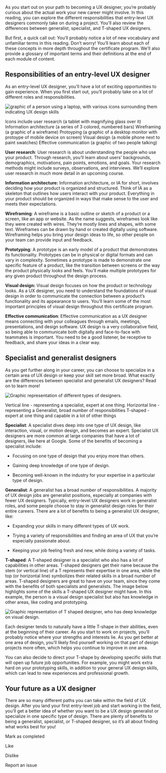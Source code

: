 

As you start out on your path to becoming a UX designer, you’re probably curious about the actual work your new career might involve. In this reading, you can explore the different responsibilities that entry-level UX designers commonly take on during a project. You'll also review the differences between generalist, specialist, and T-shaped UX designers.

But first, a quick call out: You’ll probably notice a lot of new vocabulary and unfamiliar terms in this reading. Don’t worry! You’ll learn about each of these concepts in more depth throughout the certificate program. We’ll also provide a glossary of important terms and their definitions at the end of each module of content.

## Responsibilities of an entry-level UX designer

As an entry-level UX designer, you’ll have a lot of exciting opportunities to gain experience. When you first start out, you’ll probably take on a lot of different roles and responsibilities. 

![graphic of a person using a laptop, with various icons surrounding them indicating UX design skills](https://d3c33hcgiwev3.cloudfront.net/imageAssetProxy.v1/SCShS7s9ReSkoUu7PdXkcA_28dbd9eaed4a4cb2a272a61bf0a98c68_Screenshot-2021-03-02-at-11.08.29-PM.png?expiry=1744329600000&hmac=Og_zghyzVGfwh_ZZKqFWqgElhexVc3uPiuAQNlZUMNM)

Icons include user research (a tablet with magnifying glass over it) Information architecture (a series of 3 colored, numbered bars) Wireframing (a graphic of a wireframe) Protoyping (a graphic of a desktop monitor with protoype of mobile device on screen) Visual design (a mobile phone next to paint swatches) Effective communication (a graphic of two people talking)

**User research**: User research is about understanding the people who use your product. Through research, you’ll learn about users’ backgrounds, demographics, motivations, pain points, emotions, and goals. Your research methods might include surveys, observations, and interviews. We’ll explore user research in much more detail in an upcoming course. 

**Information architecture:** Information architecture, or IA for short, involves deciding how your product is organized and structured. Think of IA as a skeleton that outlines how users interact with your product. Everything in your product should be organized in ways that make sense to the user and meets their expectations.

**Wireframing**: A wireframe is a basic outline or sketch of a product or a screen, like an app or website. As the name suggests, wireframes look like they were created with wires. They’re mostly lines and shapes, with some text. Wireframes can be drawn by hand or created digitally using software. Wireframing helps you bring your design ideas to life, so other people on your team can provide input and feedback. 

**Prototyping**: A prototype is an early model of a product that demonstrates its functionality. Prototypes can be in physical or digital formats and can vary in complexity. Sometimes a prototype is made to demonstrate one specific feature of a product, like the transition between screens or the way the product physically looks and feels. You’ll make multiple prototypes for any given product throughout the design process.

**Visual design:** Visual design focuses on how the product or technology looks. As a UX designer, you need to understand the foundations of visual design in order to communicate the connection between a product’s functionality and its appearance to users. You’ll learn some of the most important principles of visual design throughout this certificate program. 

**Effective communication**: Effective communication as a UX designer means connecting with your colleagues through emails, meetings, presentations, and design software. UX design is a very collaborative field, so being able to communicate both digitally and face-to-face with teammates is important. You need to be a good listener, be receptive to feedback, and share your ideas in a clear way.

## Specialist and generalist designers

As you get further along in your career, you can choose to specialize in a certain area of UX design or keep your skill set more broad. What exactly are the differences between specialist and generalist UX designers? Read on to learn more!

![Graphic representation of different types of designers.](https://d3c33hcgiwev3.cloudfront.net/imageAssetProxy.v1/qglhcITmR5aJYXCE5qeWeA_b0f22b91196d40198fdba42bf8939541_Screenshot-2021-03-02-at-11.09.03-PM.png?expiry=1744329600000&hmac=txTYct6ZUddJL6PHoPlpNbouR1-DVrk-VAJ3T986IC4)

Vertical line - representing a specialist, expert at one thing. Horizontal line - representing a Generalist, broad number of responsibilities T-shaped - expert at one thing and capable in a lot of other things

**Specialist**: A specialist dives deep into one type of UX design, like interaction, visual, or motion design, and becomes an expert. Specialist UX designers are more common at large companies that have a lot of designers, like here at Google. Some of the benefits of becoming a specialist include:

- Focusing on one type of design that you enjoy more than others.
    
- Gaining deep knowledge of one type of design.
    
- Becoming well-known in the industry for your expertise in a particular type of design.
    

**Generalist**: A generalist has a broad number of responsibilities. A majority of UX design jobs are generalist positions, especially at companies with fewer UX designers. Typically, entry-level UX designers work in generalist roles, and some people choose to stay in generalist design roles for their entire careers. There are a lot of benefits to being a generalist UX designer, like: 

- Expanding your skills in many different types of UX work.
    
- Trying a variety of responsibilities and finding an area of UX that you’re especially passionate about. 
    
- Keeping your job feeling fresh and new, while doing a variety of tasks.
    

**T-shaped**: A T-shaped designer is a specialist who also has a lot of capabilities in other areas. T-shaped designers get their name because the stem (or vertical line) of a T represents their expertise in one area, while the top (or horizontal line) symbolizes their related skills in a broad number of areas. T-shaped designers are great to have on your team, since they come with the benefits of both specialists and generalists. The image below highlights some of the skills a T-shaped UX designer might have. In this example, the person is a visual design specialist but also has knowledge in other areas, like coding and prototyping.

![Graphic representation of T shaped designer, who has deep knowledge on visual design.](https://d3c33hcgiwev3.cloudfront.net/imageAssetProxy.v1/213RsksNT-6d0bJLDa_upw_c073c7820c9e488a90b34337addde7d8_Screenshot-2021-03-02-at-11.09.24-PM.png?expiry=1744329600000&hmac=aJYv6c-Nure24B8uEm7LxMyd8RbLJN-ArfkFsc0-yFI)

Each designer tends to naturally have a little T-shape in their abilities, even at the beginning of their career. As you start to work on projects, you’ll probably notice where your strengths and interests lie. As you get better at one area of design, you’ll likely find yourself working on that part of design projects more often, which helps you continue to improve in one area.

You can also decide to direct your T-shape by developing specific skills that will open up future job opportunities. For example, you might work extra hard on your prototyping skills, in addition to your general UX design skills, which can lead to new experiences and professional growth.

## Your future as a UX designer

There are so many different paths you can take within the field of UX design. After you land your first entry-level job and start working in the field, you’ll get a better idea of whether you want to be a UX design generalist or specialize in one specific type of design. There are plenty of benefits to being a generalist, specialist, or T-shaped designer, so it’s all about finding what works best for you!

Mark as completed

Like

Dislike

Report an issue